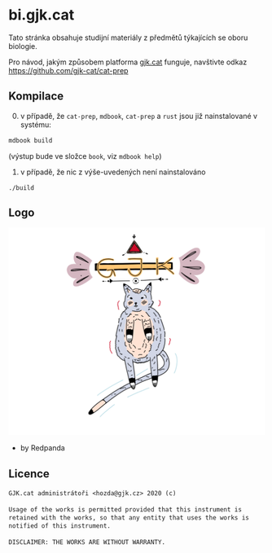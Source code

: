 # bi.gjk.cat

Tato stránka obsahuje studijní materiály z předmětů týkajících se oboru biologie.

Pro návod, jakým způsobem platforma [gjk.cat](https://gjk.cat) funguje, navštivte odkaz
<https://github.com/gjk-cat/cat-prep>

## Kompilace

0. v případě, že `cat-prep`, `mdbook`, `cat-prep` a `rust` jsou již nainstalované v systému:

```sh
mdbook build
```

(výstup bude ve složce `book`, viz `mdbook help`)

1. v případě, že nic z výše-uvedených není nainstalováno

```
./build
```

## Logo

![catto](src/img/cat.png)
- by Redpanda

## Licence

```
GJK.cat administrátoři <hozda@gjk.cz> 2020 (c)

Usage of the works is permitted provided that this instrument is retained with the works, so that any entity that uses the works is notified of this instrument.

DISCLAIMER: THE WORKS ARE WITHOUT WARRANTY.
```
